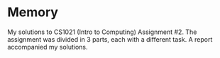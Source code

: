 # Memory
My solutions to CS1021 (Intro to Computing) Assignment #2.
The assignment was divided in 3 parts, each with a different task.
A report accompanied my solutions.